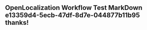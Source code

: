 <properties
ms.topic="hero-topic"
ms.test1="hero-topic"
ms.test2="test"/>

## OpenLocalization Workflow Test MarkDown e13359d4-5ecb-47df-8d7e-044877b11b95 thanks!
